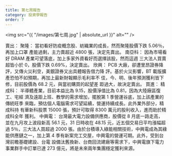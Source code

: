 ```yaml
---
title: 第七周報告
category: 投資學報告
order: 7
---
```


<span class="image fit"><img src="{{ "/images/第七周.jpg" | absolute_url }}" alt="" /></span>

賣出：
聚隆：
當初看好防疫概念股、紡織業的成長，然而聚隆股價下跌 5.06％，再加上口罩
產能過剩，主力賣超近 4800 張，決定先賣出。
南亞科：
因為市場看好 DRAM 產業可望落底，加上多家外資看好而選擇該股，然而這週
三大法人買賣超皆小於 0，股價下跌 0.69%，決定賣出。
欣興：
PCB 大廠，卻遭里昂證券降評，又傳火災利空，美銀證券又出具體報告借力降
評。基於火災影響，BT 載版擴產恐怕不如預期，再加上最新財報顯示毛利率不
佳，今、明、後年預測獲利皆下修，目前股價為 68.2 元，與當初購買的起望差
距過大，故決定賣出。
買進：
精成科：
半導體產業，目前本益比為 9.15，股價淨值比為 0.81，因為大陸廠區復工、宅經
濟及遠距上班、教學的需求增加，擺脫第 1 季營運谷底，加上該產業的傳統旺季
來臨，預估個人電腦需求可望延續，營運持續成長。此外業外部分，精成科持
有華新科股票 15000 張，預計可取得 8300 萬元的股利收入，進而助於精成科全年
獲利。
中興電：
台灣最大電力設備供應商，股價從 8 月底一路走高，並在九月攻上波段新高 56.1
元，31 日時收在 48.15 元，近五個交易日平均漲幅超過 5％，三大法人買超過
2000 張。由於台積導入綠能相關技術，中興電成為其綠能供應鏈之一，加上第 4
季有新案完工交屋，中興電的營運可期。此外，受到台灣前瞻基礎建設、台電
設備汰舊換新、台商回流建廠等需求下，中興電旗下電力事業群手中訂單已達
273 億元，將是未來兩年集團穩定獲利來源。
